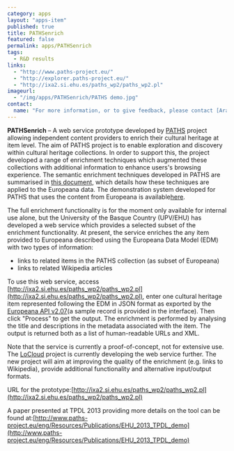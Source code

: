 ```yaml
---
category: apps
layout: "apps-item"
published: true
title: PATHSenrich
featured: false
permalink: apps/PATHSenrich
tags: 
  - R&D results
links: 
  - "http://www.paths-project.eu/"
  - "http://explorer.paths-project.eu/"
  - "http://ixa2.si.ehu.es/paths_wp2/paths_wp2.pl"
imageurl: 
  - "/img/apps/PATHSenrich/PATHS demo.jpg"
contact: 
  name: "For more information, or to give feedback, please contact [Arantxa Otegi](arantza.otegi@ehu.es)".
---
```

**PATHSenrich** – A web service prototype developed by [PATHS](http://www.paths-project.eu/) project allowing independent content providers to enrich their cultural heritage at item level.
The aim of PATHS project is to enable exploration and discovery within cultural heritage collections. In order to support this, the project developed a range of enrichment techniques which augmented these collections with additional information to enhance users's browsing experience. The semantic enrichment techniques developed in PATHS are summarised in [this document](http://www.paths-project.eu/eng/Resources/Semantic-Enrichment-of-Cultural-Heritage-content-in-PATHS), which details how these techniques are applied to the Europeana data. The demonstration system developed for PATHS that uses the content from Europeana is available[here](http://explorer.paths-project.eu/). 

The full enrichment functionality is for the moment only available for internal use alone, but the University of the Basque Country (UPV/EHU) has developed a web service which provides a selected subset of the enrichment functionality. At present, the service enriches the any item provided to Europeana described using the Europeana Data Model (EDM) with two types of information:
* links to related items in the PATHS collection (as subset of Europeana)
* links to related Wikipedia articles

To use this web service, access [http://ixa2.si.ehu.es/paths_wp2/paths_wp2.pl](http://ixa2.si.ehu.es/paths_wp2/paths_wp2.pl), enter one cultural heritage item represented following the EDM in JSON format as exported by the [Europeana API v2.07](http://preview.europeana.eu/portal/api-introduction.html)(a sample record is provided in the interface). Then click "Process" to get the output. The enrichment is performed by analysing the title and descriptions in the metadata associated with the item. The output is returned both as a list of human-readable URLs and XML.

Note that the service is currently a proof-of-concept, not for extensive use. The [LoCloud](http://www.locloud.eu/) project is currently developing the web service further. The new project will aim at improving the quality of the enrichment (e.g. links to Wikipedia), provide additional functionality and alternative input/output formats.

URL for the prototype:[http://ixa2.si.ehu.es/paths_wp2/paths_wp2.pl](http://ixa2.si.ehu.es/paths_wp2/paths_wp2.pl) 

A paper presented at TPDL 2013 providing more details on the tool can be found at:[http://www.paths-project.eu/eng/Resources/Publications/EHU_2013_TPDL_demo](http://www.paths-project.eu/eng/Resources/Publications/EHU_2013_TPDL_demo)

